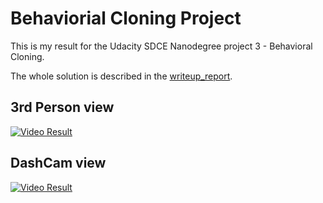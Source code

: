 # Behaviorial Cloning Project

This is my result for the Udacity SDCE Nanodegree project 3 - Behavioral Cloning.

The whole solution is described in the [writeup_report](./writeup_report.md).

## 3rd Person view

[![Video Result](https://img.youtube.com/vi/3qr5gW6GWWw/0.jpg)](https://www.youtube.com/watch?v=3qr5gW6GWWw)

## DashCam view

[![Video Result](https://img.youtube.com/vi/7cVV9dAYvq0/0.jpg)](https://www.youtube.com/watch?v=7cVV9dAYvq0)